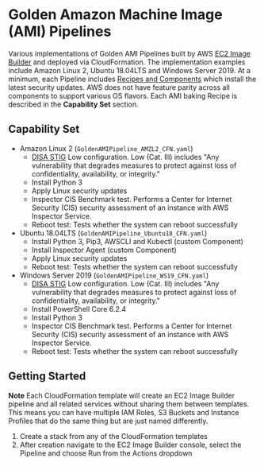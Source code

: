 # Golden Amazon Machine Image (AMI) Pipelines
Various implementations of Golden AMI Pipelines built by AWS [EC2 Image Builder](https://docs.aws.amazon.com/imagebuilder/latest/userguide/what-is-image-builder.html) and deployed via CloudFormation. The implementation examples include Amazon Linux 2, Ubuntu 18.04LTS and Windows Server 2019. At a minimum, each Pipeline includes [Recipes and Components](https://docs.aws.amazon.com/imagebuilder/latest/userguide/how-image-builder-works.html) which install the latest security updates. AWS does not have feature parity across all components to support various OS flavors. Each AMI baking Recipe is described in the **Capability Set** section.

## Capability Set
- Amazon Linux 2 (`GoldenAMIPipeline_AMZL2_CFN.yaml`)
  - [DISA STIG](https://docs.aws.amazon.com/imagebuilder/latest/userguide/image-builder-stig.html#ie-os-stig) Low configuration. Low (Cat. III) includes "Any vulnerability that degrades measures to protect against loss of confidentiality, availability, or integrity." 
  - Install Python 3
  - Apply Linux security updates
  - Inspector CIS Benchmark test. Performs a Center for Internet Security (CIS) security assessment of an instance with AWS Inspector Service.
  - Reboot test: Tests whether the system can reboot successfully
- Ubuntu 18.04LTS (`GoldenAMIPipeline_Ubuntu18_CFN.yaml`)
  - Install Python 3, Pip3, AWSCLI and Kubectl (custom Component)
  - Install Inspector Agent (custom Component)
  - Apply Linux security updates
  - Reboot test: Tests whether the system can reboot successfully
- Windows Server 2019 (`GoldenAMIPipeline_WS19_CFN.yaml`)
  - [DISA STIG](https://docs.aws.amazon.com/imagebuilder/latest/userguide/image-builder-stig.html#ie-os-stig) Low configuration. Low (Cat. III) includes "Any vulnerability that degrades measures to protect against loss of confidentiality, availability, or integrity." 
  - Install PowerShell Core 6.2.4
  - Install Python 3
  - Inspector CIS Benchmark test. Performs a Center for Internet Security (CIS) security assessment of an instance with AWS Inspector Service.
  - Reboot test: Tests whether the system can reboot successfully

## Getting Started
**Note** Each CloudFormation template will create an EC2 Image Builder pipeline and all related services without sharing them between templates. This means you can have multiple IAM Roles, S3 Buckets and Instance Profiles that do the same thing but are just named differently.

1. Create a stack from any of the CloudFormation templates
2. After creation navigate to the EC2 Image Builder console, select the Pipeline and choose Run from the Actions dropdown